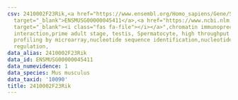 ```yaml
---
csv: 2410002F23Rik,<a href="https://www.ensembl.org/Homo_sapiens/Gene/Summary?db=core;g=ENSMUSG00000045411"
  target="_blank">ENSMUSG00000045411</a>,<a href="https://www.ncbi.nlm.nih.gov/pubmed/23834426"
  target="_blank"><i class="fas fa-file"></i></a>",chromatin immunoprecipitation assay,direct
  interaction,prime adult stage, testis, Spermatocyte, high throughput transcription
  profiling by microarray,nucleotide sequence identification,nucleotide sequence identification,transcriptional
  regulation,
data_alias: 2410002F23Rik
data_id: ENSMUSG00000045411
data_numevidence: 1
data_species: Mus musculus
data_taxid: '10090'
title: 2410002F23Rik
---
```

